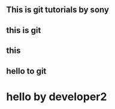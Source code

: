 ## This is git tutorials by sony 
## this is git
## this
## hello to git
# hello by developer2 





